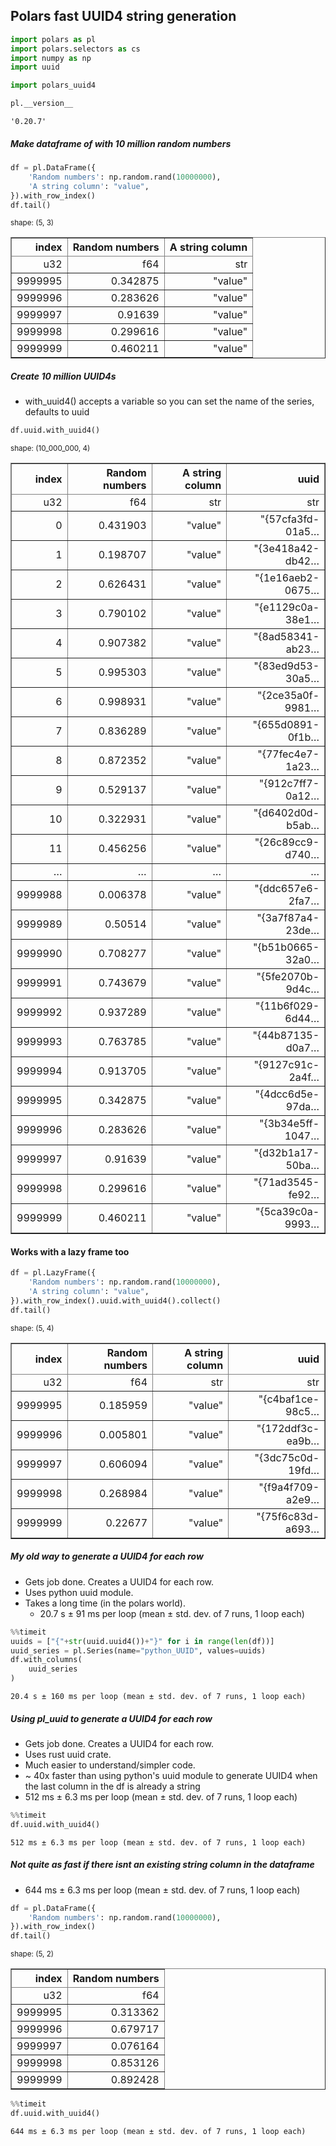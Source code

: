 ## Polars fast UUID4 string generation


```python
import polars as pl
import polars.selectors as cs
import numpy as np
import uuid

import polars_uuid4
```


```python
pl.__version__
```




    '0.20.7'



##### Make dataframe of with 10 million random numbers


```python
df = pl.DataFrame({
    'Random numbers': np.random.rand(10000000),
    'A string column': "value",
}).with_row_index()
df.tail()
```




<div><style>
.dataframe > thead > tr,
.dataframe > tbody > tr {
  text-align: right;
  white-space: pre-wrap;
}
</style>
<small>shape: (5, 3)</small><table border="1" class="dataframe"><thead><tr><th>index</th><th>Random numbers</th><th>A string column</th></tr><tr><td>u32</td><td>f64</td><td>str</td></tr></thead><tbody><tr><td>9999995</td><td>0.342875</td><td>&quot;value&quot;</td></tr><tr><td>9999996</td><td>0.283626</td><td>&quot;value&quot;</td></tr><tr><td>9999997</td><td>0.91639</td><td>&quot;value&quot;</td></tr><tr><td>9999998</td><td>0.299616</td><td>&quot;value&quot;</td></tr><tr><td>9999999</td><td>0.460211</td><td>&quot;value&quot;</td></tr></tbody></table></div>



##### Create 10 million UUID4s
 * with_uuid4() accepts a variable so you can set the name of the series, defaults to uuid


```python
df.uuid.with_uuid4()
```




<div><style>
.dataframe > thead > tr,
.dataframe > tbody > tr {
  text-align: right;
  white-space: pre-wrap;
}
</style>
<small>shape: (10_000_000, 4)</small><table border="1" class="dataframe"><thead><tr><th>index</th><th>Random numbers</th><th>A string column</th><th>uuid</th></tr><tr><td>u32</td><td>f64</td><td>str</td><td>str</td></tr></thead><tbody><tr><td>0</td><td>0.431903</td><td>&quot;value&quot;</td><td>&quot;{57cfa3fd-01a5…</td></tr><tr><td>1</td><td>0.198707</td><td>&quot;value&quot;</td><td>&quot;{3e418a42-db42…</td></tr><tr><td>2</td><td>0.626431</td><td>&quot;value&quot;</td><td>&quot;{1e16aeb2-0675…</td></tr><tr><td>3</td><td>0.790102</td><td>&quot;value&quot;</td><td>&quot;{e1129c0a-38e1…</td></tr><tr><td>4</td><td>0.907382</td><td>&quot;value&quot;</td><td>&quot;{8ad58341-ab23…</td></tr><tr><td>5</td><td>0.995303</td><td>&quot;value&quot;</td><td>&quot;{83ed9d53-30a5…</td></tr><tr><td>6</td><td>0.998931</td><td>&quot;value&quot;</td><td>&quot;{2ce35a0f-9981…</td></tr><tr><td>7</td><td>0.836289</td><td>&quot;value&quot;</td><td>&quot;{655d0891-0f1b…</td></tr><tr><td>8</td><td>0.872352</td><td>&quot;value&quot;</td><td>&quot;{77fec4e7-1a23…</td></tr><tr><td>9</td><td>0.529137</td><td>&quot;value&quot;</td><td>&quot;{912c7ff7-0a12…</td></tr><tr><td>10</td><td>0.322931</td><td>&quot;value&quot;</td><td>&quot;{d6402d0d-b5ab…</td></tr><tr><td>11</td><td>0.456256</td><td>&quot;value&quot;</td><td>&quot;{26c89cc9-d740…</td></tr><tr><td>&hellip;</td><td>&hellip;</td><td>&hellip;</td><td>&hellip;</td></tr><tr><td>9999988</td><td>0.006378</td><td>&quot;value&quot;</td><td>&quot;{ddc657e6-2fa7…</td></tr><tr><td>9999989</td><td>0.50514</td><td>&quot;value&quot;</td><td>&quot;{3a7f87a4-23de…</td></tr><tr><td>9999990</td><td>0.708277</td><td>&quot;value&quot;</td><td>&quot;{b51b0665-32a0…</td></tr><tr><td>9999991</td><td>0.743679</td><td>&quot;value&quot;</td><td>&quot;{5fe2070b-9d4c…</td></tr><tr><td>9999992</td><td>0.937289</td><td>&quot;value&quot;</td><td>&quot;{11b6f029-6d44…</td></tr><tr><td>9999993</td><td>0.763785</td><td>&quot;value&quot;</td><td>&quot;{44b87135-d0a7…</td></tr><tr><td>9999994</td><td>0.913705</td><td>&quot;value&quot;</td><td>&quot;{9127c91c-2a4f…</td></tr><tr><td>9999995</td><td>0.342875</td><td>&quot;value&quot;</td><td>&quot;{4dcc6d5e-97da…</td></tr><tr><td>9999996</td><td>0.283626</td><td>&quot;value&quot;</td><td>&quot;{3b34e5ff-1047…</td></tr><tr><td>9999997</td><td>0.91639</td><td>&quot;value&quot;</td><td>&quot;{d32b1a17-50ba…</td></tr><tr><td>9999998</td><td>0.299616</td><td>&quot;value&quot;</td><td>&quot;{71ad3545-fe92…</td></tr><tr><td>9999999</td><td>0.460211</td><td>&quot;value&quot;</td><td>&quot;{5ca39c0a-9993…</td></tr></tbody></table></div>



#### Works with a lazy frame too


```python
df = pl.LazyFrame({
    'Random numbers': np.random.rand(10000000),
    'A string column': "value",
}).with_row_index().uuid.with_uuid4().collect()
df.tail()
```




<div><style>
.dataframe > thead > tr,
.dataframe > tbody > tr {
  text-align: right;
  white-space: pre-wrap;
}
</style>
<small>shape: (5, 4)</small><table border="1" class="dataframe"><thead><tr><th>index</th><th>Random numbers</th><th>A string column</th><th>uuid</th></tr><tr><td>u32</td><td>f64</td><td>str</td><td>str</td></tr></thead><tbody><tr><td>9999995</td><td>0.185959</td><td>&quot;value&quot;</td><td>&quot;{c4baf1ce-98c5…</td></tr><tr><td>9999996</td><td>0.005801</td><td>&quot;value&quot;</td><td>&quot;{172ddf3c-ea9b…</td></tr><tr><td>9999997</td><td>0.606094</td><td>&quot;value&quot;</td><td>&quot;{3dc75c0d-19fd…</td></tr><tr><td>9999998</td><td>0.268984</td><td>&quot;value&quot;</td><td>&quot;{f9a4f709-a2e9…</td></tr><tr><td>9999999</td><td>0.22677</td><td>&quot;value&quot;</td><td>&quot;{75f6c83d-a693…</td></tr></tbody></table></div>



##### My old way to generate a UUID4 for each row
  * Gets job done.  Creates a UUID4 for each row.
  * Uses python uuid module.
  * Takes a long time (in the polars world).
    * 20.7 s ± 91 ms per loop (mean ± std. dev. of 7 runs, 1 loop each)


```python
%%timeit
uuids = ["{"+str(uuid.uuid4())+"}" for i in range(len(df))]
uuid_series = pl.Series(name="python_UUID", values=uuids)
df.with_columns(
    uuid_series
)
```

    20.4 s ± 160 ms per loop (mean ± std. dev. of 7 runs, 1 loop each)
    

##### Using pl_uuid to generate a UUID4 for each row 
  * Gets job done.  Creates a UUID4 for each row.
  * Uses rust uuid crate.
  * Much easier to understand/simpler code.
  * ~ 40x faster than using python's uuid module to generate UUID4 when the last column in the df is already a string
  * 512 ms ± 6.3 ms per loop (mean ± std. dev. of 7 runs, 1 loop each)


```python
%%timeit
df.uuid.with_uuid4()
```

    512 ms ± 6.3 ms per loop (mean ± std. dev. of 7 runs, 1 loop each)
    

##### Not quite as fast if there isnt an existing string column in the dataframe
  * 644 ms ± 6.3 ms per loop (mean ± std. dev. of 7 runs, 1 loop each)


```python
df = pl.DataFrame({
    'Random numbers': np.random.rand(10000000),
}).with_row_index()
df.tail()
```




<div><style>
.dataframe > thead > tr,
.dataframe > tbody > tr {
  text-align: right;
  white-space: pre-wrap;
}
</style>
<small>shape: (5, 2)</small><table border="1" class="dataframe"><thead><tr><th>index</th><th>Random numbers</th></tr><tr><td>u32</td><td>f64</td></tr></thead><tbody><tr><td>9999995</td><td>0.313362</td></tr><tr><td>9999996</td><td>0.679717</td></tr><tr><td>9999997</td><td>0.076164</td></tr><tr><td>9999998</td><td>0.853126</td></tr><tr><td>9999999</td><td>0.892428</td></tr></tbody></table></div>




```python
%%timeit
df.uuid.with_uuid4()
```

    644 ms ± 6.3 ms per loop (mean ± std. dev. of 7 runs, 1 loop each)
    
